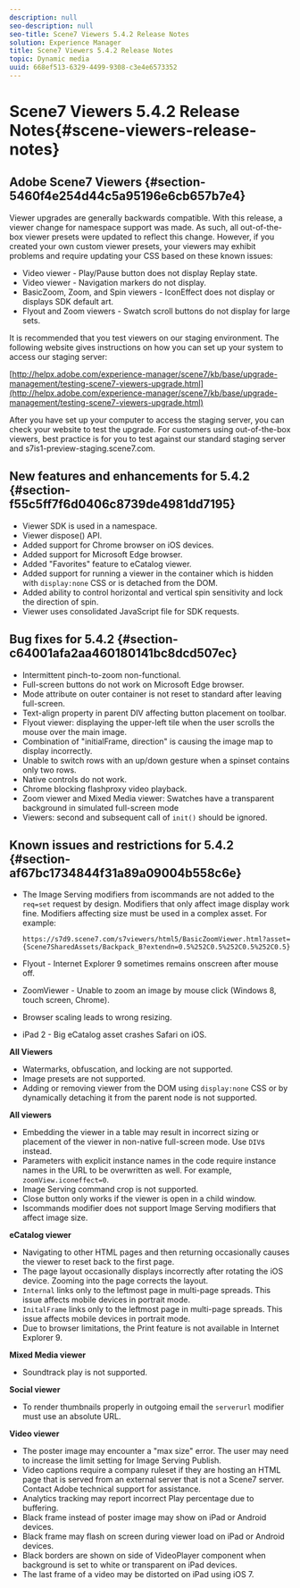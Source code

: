 ```yaml
---
description: null
seo-description: null
seo-title: Scene7 Viewers 5.4.2 Release Notes
solution: Experience Manager
title: Scene7 Viewers 5.4.2 Release Notes
topic: Dynamic media
uuid: 668ef513-6329-4499-9308-c3e4e6573352
---
```


# Scene7 Viewers 5.4.2 Release Notes{#scene-viewers-release-notes}

## Adobe Scene7 Viewers {#section-5460f4e254d44c5a95196e6cb657b7e4}

Viewer upgrades are generally backwards compatible. With this release, a viewer change for namespace support was made. As such, all out-of-the-box viewer presets were updated to reflect this change. However, if you created your own custom viewer presets, your viewers may exhibit problems and require updating your CSS based on these known issues:

* Video viewer - Play/Pause button does not display Replay state. 
* Video viewer - Navigation markers do not display. 
* BasicZoom, Zoom, and Spin viewers - IconEffect does not display or displays SDK default art. 
* Flyout and Zoom viewers - Swatch scroll buttons do not display for large sets.

It is recommended that you test viewers on our staging environment. The following website gives instructions on how you can set up your system to access our staging server:

[http://helpx.adobe.com/experience-manager/scene7/kb/base/upgrade-management/testing-scene7-viewers-upgrade.html](http://helpx.adobe.com/experience-manager/scene7/kb/base/upgrade-management/testing-scene7-viewers-upgrade.html)

After you have set up your computer to access the staging server, you can check your website to test the upgrade. For customers using out-of-the-box viewers, best practice is for you to test against our standard staging server and s7is1-preview-staging.scene7.com.

## New features and enhancements for 5.4.2 {#section-f55c5ff7f6d0406c8739de4981dd7195}

* Viewer SDK is used in a namespace. 
* Viewer dispose() API. 
* Added support for Chrome browser on iOS devices. 
* Added support for Microsoft Edge browser. 
* Added "Favorites" feature to eCatalog viewer. 
* Added support for running a viewer in the container which is hidden with `display:none` CSS or is detached from the DOM. 
* Added ability to control horizontal and vertical spin sensitivity and lock the direction of spin. 
* Viewer uses consolidated JavaScript file for SDK requests.

## Bug fixes for 5.4.2 {#section-c64001afa2aa460180141bc8dcd507ec}

* Intermittent pinch-to-zoom non-functional. 
* Full-screen buttons do not work on Microsoft Edge browser. 
* Mode attribute on outer container is not reset to standard after leaving full-screen. 
* Text-align property in parent DIV affecting button placement on toolbar. 
* Flyout viewer: displaying the upper-left tile when the user scrolls the mouse over the main image. 
* Combination of "initialFrame, direction" is causing the image map to display incorrectly. 
* Unable to switch rows with an up/down gesture when a spinset contains only two rows. 
* Native controls do not work. 
* Chrome blocking flashproxy video playback. 
* Zoom viewer and Mixed Media viewer: Swatches have a transparent background in simulated full-screen mode 
* Viewers: second and subsequent call of `init()` should be ignored.

## Known issues and restrictions for 5.4.2 {#section-af67bc1734844f31a89a09004b558c6e}

* The Image Serving modifiers from iscommands are not added to the `req=set` request by design. Modifiers that only affect image display work fine. Modifiers affecting size must be used in a complex asset. For example:

  ```
  https://s7d9.scene7.com/s7viewers/html5/BasicZoomViewer.html?asset= {Scene7SharedAssets/Backpack_B?extendn=0.5%252C0.5%252C0.5%252C0.5}
  ```

* Flyout - Internet Explorer 9 sometimes remains onscreen after mouse off. 
* ZoomViewer - Unable to zoom an image by mouse click (Windows 8, touch screen, Chrome). 
* Browser scaling leads to wrong resizing. 
* iPad 2 - Big eCatalog asset crashes Safari on iOS.

**All Viewers**

* Watermarks, obfuscation, and locking are not supported. 
* Image presets are not supported. 
* Adding or removing viewer from the DOM using `display:none` CSS or by dynamically detaching it from the parent node is not supported.

**All viewers**

* Embedding the viewer in a table may result in incorrect sizing or placement of the viewer in non-native full-screen mode. Use `DIV`s instead. 
* Parameters with explicit instance names in the code require instance names in the URL to be overwritten as well. For example, `zoomView.iconeffect=0`. 
* Image Serving command crop is not supported. 
* Close button only works if the viewer is open in a child window. 
* Iscommands modifier does not support Image Serving modifiers that affect image size.

**eCatalog viewer**

* Navigating to other HTML pages and then returning occasionally causes the viewer to reset back to the first page. 
* The page layout occasionally displays incorrectly after rotating the iOS device. Zooming into the page corrects the layout. 
* `Internal` links only to the leftmost page in multi-page spreads. This issue affects mobile devices in portrait mode. 
* `InitalFrame` links only to the leftmost page in multi-page spreads. This issue affects mobile devices in portrait mode. 
* Due to browser limitations, the Print feature is not available in Internet Explorer 9.

**Mixed Media viewer**

* Soundtrack play is not supported.

**Social viewer**

* To render thumbnails properly in outgoing email the `serverurl` modifier must use an absolute URL.

**Video viewer**

* The poster image may encounter a "max size" error. The user may need to increase the limit setting for Image Serving Publish. 
* Video captions require a company ruleset if they are hosting an HTML page that is served from an external server that is not a Scene7 server. Contact Adobe technical support for assistance. 
* Analytics tracking may report incorrect Play percentage due to buffering. 
* Black frame instead of poster image may show on iPad or Android devices. 
* Black frame may flash on screen during viewer load on iPad or Android devices. 
* Black borders are shown on side of VideoPlayer component when background is set to white or transparent on iPad devices. 
* The last frame of a video may be distorted on iPad using iOS 7.

